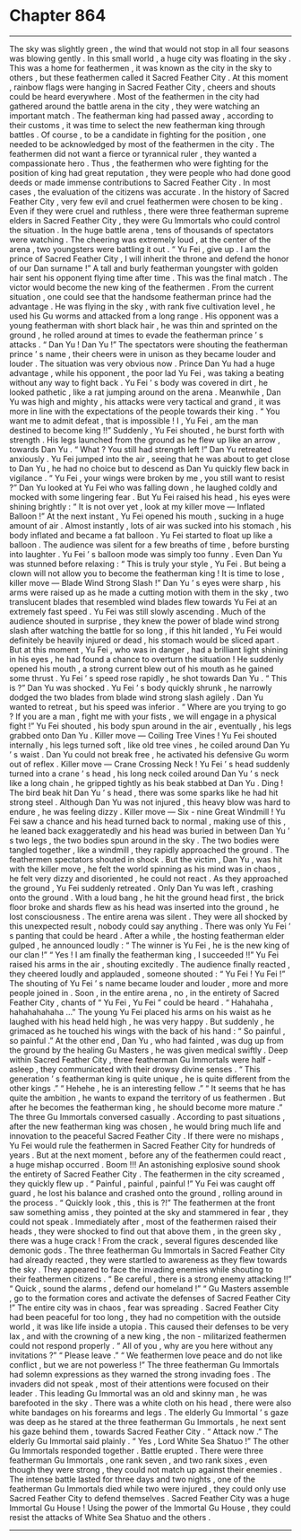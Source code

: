 
# Chapter 864


---

The sky was slightly green , the wind that would not stop in all four seasons was blowing gently .
In this small world , a huge city was floating in the sky .
This was a home for feathermen , it was known as the city in the sky to others , but these feathermen called it Sacred Feather City .
At this moment , rainbow flags were hanging in Sacred Feather City , cheers and shouts could be heard everywhere .
Most of the feathermen in the city had gathered around the battle arena in the city , they were watching an important match .
The featherman king had passed away , according to their customs , it was time to select the new featherman king through battles .
Of course , to be a candidate in fighting for the position , one needed to be acknowledged by most of the feathermen in the city .
The feathermen did not want a fierce or tyrannical ruler , they wanted a compassionate hero .
Thus , the feathermen who were fighting for the position of king had great reputation , they were people who had done good deeds or made immense contributions to Sacred Feather City .
In most cases , the evaluation of the citizens was accurate . In the history of Sacred Feather City , very few evil and cruel feathermen were chosen to be king .
Even if they were cruel and ruthless , there were three featherman supreme elders in Sacred Feather City , they were Gu Immortals who could control the situation .
In the huge battle arena , tens of thousands of spectators were watching .
The cheering was extremely loud , at the center of the arena , two youngsters were battling it out .
“ Yu Fei , give up . I am the prince of Sacred Feather City , I will inherit the throne and defend the honor of our Dan surname !” A tall and burly featherman youngster with golden hair sent his opponent flying time after time .
This was the final match .
The victor would become the new king of the feathermen .
From the current situation , one could see that the handsome featherman prince had the advantage . He was flying in the sky , with rank five cultivation level , he used his Gu worms and attacked from a long range .
His opponent was a young featherman with short black hair , he was thin and sprinted on the ground , he rolled around at times to evade the featherman prince ’ s attacks .
“ Dan Yu ! Dan Yu !” The spectators were shouting the featherman prince ’ s name , their cheers were in unison as they became louder and louder .
The situation was very obvious now .
Prince Dan Yu had a huge advantage , while his opponent , the poor lad Yu Fei , was taking a beating without any way to fight back .
Yu Fei ’ s body was covered in dirt , he looked pathetic , like a rat jumping around on the arena .
Meanwhile , Dan Yu was high and mighty , his attacks were very tactical and grand , it was more in line with the expectations of the people towards their king .
“ You want me to admit defeat , that is impossible ! I , Yu Fei , am the man destined to become king !!” Suddenly , Yu Fei shouted , he burst forth with strength . His legs launched from the ground as he flew up like an arrow , towards Dan Yu .
“ What ? You still had strength left !” Dan Yu retreated anxiously .
Yu Fei jumped into the air , seeing that he was about to get close to Dan Yu , he had no choice but to descend as Dan Yu quickly flew back in vigilance .
“ Yu Fei , your wings were broken by me , you still want to resist ?” Dan Yu looked at Yu Fei who was falling down , he laughed coldly and mocked with some lingering fear .
But Yu Fei raised his head , his eyes were shining brightly : “ It is not over yet , look at my killer move — Inflated Balloon !”
At the next instant , Yu Fei opened his mouth , sucking in a huge amount of air .
Almost instantly , lots of air was sucked into his stomach , his body inflated and became a fat balloon .
Yu Fei started to float up like a balloon .
The audience was silent for a few breaths of time , before bursting into laughter .
Yu Fei ’ s balloon mode was simply too funny .
Even Dan Yu was stunned before relaxing : “ This is truly your style , Yu Fei . But being a clown will not allow you to become the featherman king ! It is time to lose , killer move — Blade Wind Strong Slash !”
Dan Yu ’ s eyes were sharp , his arms were raised up as he made a cutting motion with them in the sky , two translucent blades that resembled wind blades flew towards Yu Fei at an extremely fast speed .
Yu Fei was still slowly ascending .
Much of the audience shouted in surprise , they knew the power of blade wind strong slash after watching the battle for so long , if this hit landed , Yu Fei would definitely be heavily injured or dead , his stomach would be sliced apart .
But at this moment , Yu Fei , who was in danger , had a brilliant light shining in his eyes , he had found a chance to overturn the situation !
He suddenly opened his mouth , a strong current blew out of his mouth as he gained some thrust .
Yu Fei ’ s speed rose rapidly , he shot towards Dan Yu .
“ This is ?” Dan Yu was shocked .
Yu Fei ’ s body quickly shrunk , he narrowly dodged the two blades from blade wind strong slash agilely .
Dan Yu wanted to retreat , but his speed was inferior .
“ Where are you trying to go ? If you are a man , fight me with your fists , we will engage in a physical fight !” Yu Fei shouted , his body spun around in the air , eventually , his legs grabbed onto Dan Yu .
Killer move — Coiling Tree Vines !
Yu Fei shouted internally , his legs turned soft , like old tree vines , he coiled around Dan Yu ’ s waist .
Dan Yu could not break free , he activated his defensive Gu worm out of reflex .
Killer move — Crane Crossing Neck !
Yu Fei ’ s head suddenly turned into a crane ’ s head , his long neck coiled around Dan Yu ’ s neck like a long chain , he gripped tightly as his beak stabbed at Dan Yu .
Ding !
The bird beak hit Dan Yu ’ s head , there was some sparks like he had hit strong steel .
Although Dan Yu was not injured , this heavy blow was hard to endure , he was feeling dizzy .
Killer move — Six - nine Great Windmill !
Yu Fei saw a chance and his head turned back to normal , making use of this , he leaned back exaggeratedly and his head was buried in between Dan Yu ’ s two legs , the two bodies spun around in the sky .
The two bodies were tangled together , like a windmill , they rapidly approached the ground .
The feathermen spectators shouted in shock .
But the victim , Dan Yu , was hit with the killer move , he felt the world spinning as his mind was in chaos , he felt very dizzy and disoriented , he could not react .
As they approached the ground , Yu Fei suddenly retreated .
Only Dan Yu was left , crashing onto the ground .
With a loud bang , he hit the ground head first , the brick floor broke and shards flew as his head was inserted into the ground , he lost consciousness .
The entire arena was silent .
They were all shocked by this unexpected result , nobody could say anything .
There was only Yu Fei ’ s panting that could be heard .
After a while , the hosting featherman elder gulped , he announced loudly : “ The winner is Yu Fei , he is the new king of our clan !”
“ Yes ! I am finally the featherman king , I succeeded !!” Yu Fei raised his arms in the air , shouting excitedly .
The audience finally reacted , they cheered loudly and applauded , someone shouted : “ Yu Fei ! Yu Fei !”
The shouting of Yu Fei ’ s name became louder and louder , more and more people joined in .
Soon , in the entire arena , no , in the entirety of Sacred Feather City , chants of “ Yu Fei , Yu Fei ” could be heard .
“ Hahahaha , hahahahahaha …” The young Yu Fei placed his arms on his waist as he laughed with his head held high , he was very happy .
But suddenly , he grimaced as he touched his wings with the back of his hand : “ So painful , so painful .”
At the other end , Dan Yu , who had fainted , was dug up from the ground by the healing Gu Masters , he was given medical swiftly .
Deep within Sacred Feather City , three featherman Gu Immortals were half - asleep , they communicated with their drowsy divine senses .
“ This generation ’ s featherman king is quite unique , he is quite different from the other kings .”
“ Hehehe , he is an interesting fellow .”
“ It seems that he has quite the ambition , he wants to expand the territory of us feathermen . But after he becomes the featherman king , he should become more mature .”
The three Gu Immortals conversed casually .
According to past situations , after the new featherman king was chosen , he would bring much life and innovation to the peaceful Sacred Feather City .
If there were no mishaps , Yu Fei would rule the feathermen in Sacred Feather City for hundreds of years .
But at the next moment , before any of the feathermen could react , a huge mishap occurred .
Boom !!!
An astonishing explosive sound shook the entirety of Sacred Feather City .
The feathermen in the city screamed , they quickly flew up .
“ Painful , painful , painful !” Yu Fei was caught off guard , he lost his balance and crashed onto the ground , rolling around in the process .
“ Quickly look , this , this is ?!” The feathermen at the front saw something amiss , they pointed at the sky and stammered in fear , they could not speak .
Immediately after , most of the feathermen raised their heads , they were shocked to find out that above them , in the green sky , there was a huge crack !
From the crack , several figures descended like demonic gods .
The three featherman Gu Immortals in Sacred Feather City had already reacted , they were startled to awareness as they flew towards the sky .
They appeared to face the invading enemies while shouting to their feathermen citizens .
“ Be careful , there is a strong enemy attacking !!”
“ Quick , sound the alarms , defend our homeland !”
“ Gu Masters assemble , go to the formation cores and activate the defenses of Sacred Feather City !”
The entire city was in chaos , fear was spreading .
Sacred Feather City had been peaceful for too long , they had no competition with the outside world , it was like life inside a utopia . This caused their defenses to be very lax , and with the crowning of a new king , the non - militarized feathermen could not respond properly .
“ All of you , why are you here without any invitations ?”
“ Please leave .”
“ We feathermen love peace and do not like conflict , but we are not powerless !”
The three featherman Gu Immortals had solemn expressions as they warned the strong invading foes .
The invaders did not speak , most of their attentions were focused on their leader .
This leading Gu Immortal was an old and skinny man , he was barefooted in the sky . There was a white cloth on his head , there were also white bandages on his forearms and legs .
The elderly Gu Immortal ’ s gaze was deep as he stared at the three featherman Gu Immortals , he next sent his gaze behind them , towards Sacred Feather City .
“ Attack now .” The elderly Gu Immortal said plainly .
“ Yes , Lord White Sea Shatuo !” The other Gu Immortals responded together .
Battle erupted .
There were three featherman Gu Immortals , one rank seven , and two rank sixes , even though they were strong , they could not match up against their enemies .
The intense battle lasted for three days and two nights , one of the featherman Gu Immortals died while two were injured , they could only use Sacred Feather City to defend themselves .
Sacred Feather City was a huge Immortal Gu House !
Using the power of the Immortal Gu House , they could resist the attacks of White Sea Shatuo and the others .

---

